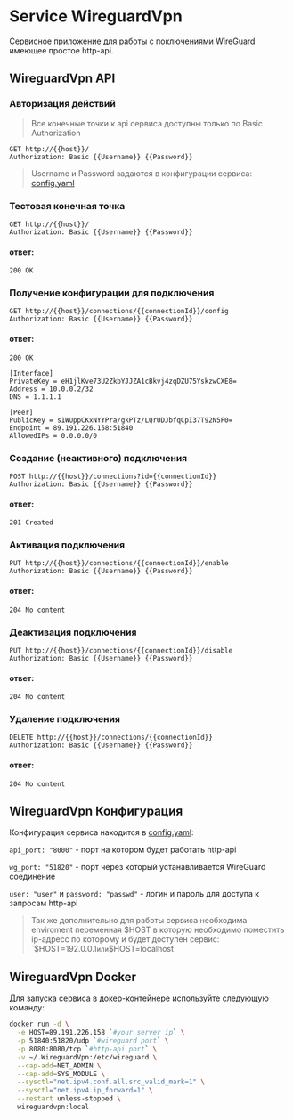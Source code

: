 # Service WireguardVpn
Сервисное приложение для работы с поключениями WireGuard имеющее простое http-api.

## WireguardVpn API

### Авторизация действий
> Все конечные точки к api сервиса доступны только по Basic Authorization
```http
GET http://{{host}}/
Authorization: Basic {{Username}} {{Password}}
```
> Username и Password задаются в конфигурации сервиса: [config.yaml](./cmd/config.yaml)

### Тестовая конечная точка
```http
GET http://{{host}}/
Authorization: Basic {{Username}} {{Password}}
```
#### ответ:
```http
200 OK
```

### Получение конфигурации для подключения
```http
GET http://{{host}}/connections/{{connectionId}}/config
Authorization: Basic {{Username}} {{Password}}
```
#### ответ:
```http
200 OK
```
```
[Interface]
PrivateKey = eH1jlKve73U2ZkbYJJZA1cBkvj4zqDZU75YskzwCXE8=
Address = 10.0.0.2/32
DNS = 1.1.1.1

[Peer]
PublicKey = s1WUppCKxNYYPra/gkPTz/LQrUDJbfqCpI37T92N5F0=
Endpoint = 89.191.226.158:51840
AllowedIPs = 0.0.0.0/0
```

### Создание (неактивного) подключения
```http
POST http://{{host}}/connections?id={{connectionId}}
Authorization: Basic {{Username}} {{Password}}
```
#### ответ:
```http
201 Created
```

### Активация подключения
```http
PUT http://{{host}}/connections/{{connectionId}}/enable
Authorization: Basic {{Username}} {{Password}}
```
#### ответ:
```http
204 No content
```

### Деактивация подключения
```http
PUT http://{{host}}/connections/{{connectionId}}/disable
Authorization: Basic {{Username}} {{Password}}
```
#### ответ:
```http
204 No content
```

### Удаление подключения
```http
DELETE http://{{host}}/connections/{{connectionId}}
Authorization: Basic {{Username}} {{Password}}
```
#### ответ:
```http
204 No content
```


## WireguardVpn Конфигурация
Конфигурация сервиса находится в [config.yaml](./cmd/config.yaml):

`api_port: "8000"` - порт на котором будет работать http-api

`wg_port: "51820"` - порт через который устанавливается WireGuard соединение

`user: "user"` и `password: "passwd"` - логин и пароль для доступа к запросам http-api

> Так же дополнительно для работы сервиса необходима enviroment переменная $HOST в которую необходимо поместить ip-адресс по которому и будет доступен сервис:
`$HOST=192.0.0.1` или `$HOST=localhost`


## WireguardVpn Docker
Для запуска сервиса в докер-контейнере используйте следующую команду:
```bash
docker run -d \
  -e HOST=89.191.226.158 `#your server ip` \
  -p 51840:51820/udp `#wireguard port` \
  -p 8080:8080/tcp `#http-api port` \
  -v ~/.WireguardVpn:/etc/wireguard \
  --cap-add=NET_ADMIN \
  --cap-add=SYS_MODULE \
  --sysctl="net.ipv4.conf.all.src_valid_mark=1" \
  --sysctl="net.ipv4.ip_forward=1" \
  --restart unless-stopped \
  wireguardvpn:local
```